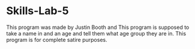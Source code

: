 # Skills-Lab-5
This program was made by Justin Booth and 
This program is supposed to take a name in and an age and tell them what age group they are in.
This program is for complete satire purposes.
